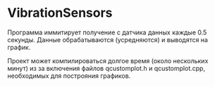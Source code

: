 # VibrationSensors
Программа иммитирует получение с датчика данных каждые 0.5 секунды. Данные обрабатываются (усредняются) и выводятся на график.

Проект может компилироваться долгое время (около нескольких минут) из за включения файлов qcustomplot.h и qcustomplot.cpp, необходимых для построяния графиков.
